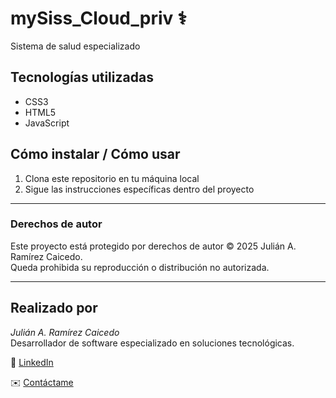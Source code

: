 # mySiss_Cloud_priv ⚕️

Sistema de salud especializado

## Tecnologías utilizadas

- CSS3
- HTML5
- JavaScript

## Cómo instalar / Cómo usar

1. Clona este repositorio en tu máquina local
2. Sigue las instrucciones específicas dentro del proyecto

---

### Derechos de autor

Este proyecto está protegido por derechos de autor © 2025 Julián A. Ramírez Caicedo.  
Queda prohibida su reproducción o distribución no autorizada.

---

## Realizado por  

*Julián A. Ramírez Caicedo*  
Desarrollador de software especializado en soluciones tecnológicas.

🔗 [LinkedIn](https://www.linkedin.com/in/julianramirezc)

✉️ [Contáctame](mailto:juliram81@hotmail.com)